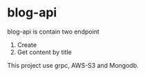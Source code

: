 # blog-api
blog-api is contain two endpoint
1. Create
2. Get content by title

This project use grpc, AWS-S3 and Mongodb.
